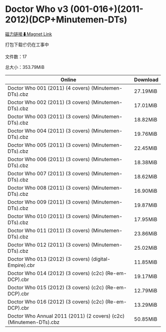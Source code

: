 # Doctor Who v3 (001-016+)(2011-2012)(DCP+Minutemen-DTs)

[磁力链接⬇Magnet Link](magnet:?xt=urn:btih:feefadb57318a7c9bcf25146124a2e6488ac39e2&dn=Doctor%20Who%20v3%20%28001-016%2B%29%282011-2012%29%28DCP%2BMinutemen-DTs%29)

打包下载📦仍在工事中

文件数：17

总大小：353.79MiB

Online | Download
--- | ---
Doctor Who 001 (2011) (4 covers) (Minutemen-DTs).cbz | 27.19MiB
Doctor Who 002 (2011) (3 covers) (Minutemen-DTs).cbz | 17.01MiB
Doctor Who 003 (2011) (3 covers) (Minutemen-DTs).cbz | 18.82MiB
Doctor Who 004 (2011) (3 covers) (Minutemen-DTs).cbz | 19.76MiB
Doctor Who 005 (2011) (3 covers) (Minutemen-DTs).cbz | 22.45MiB
Doctor Who 006 (2011) (3 covers) (Minutemen-DTs).cbz | 18.38MiB
Doctor Who 007 (2011) (3 covers) (Minutemen-DTs).cbz | 18.62MiB
Doctor Who 008 (2011) (3 covers) (Minutemen-DTs).cbz | 16.90MiB
Doctor Who 009 (2011) (3 covers) (Minutemen-DTs).cbz | 19.87MiB
Doctor Who 010 (2011) (3 covers) (Minutemen-DTs).cbz | 17.95MiB
Doctor Who 011 (2011) (3 covers) (Minutemen-DTs).cbz | 23.86MiB
Doctor Who 012 (2011) (3 covers) (Minutemen-DTs).cbz | 25.02MiB
Doctor Who 013 (2012) (3 covers) (digital-Empire).cbr | 11.85MiB
Doctor Who 014 (2012) (3 covers) (c2c) (Re-em-DCP).cbr | 19.17MiB
Doctor Who 015 (2012) (3 covers) (c2c) (Re-em-DCP).cbr | 12.79MiB
Doctor Who 016 (2012) (3 covers) (c2c) (Re-em-DCP).cbr | 13.29MiB
Doctor Who Annual 2011 (2011) (2 covers) (c2c) (Minutemen-DTs).cbz | 50.85MiB